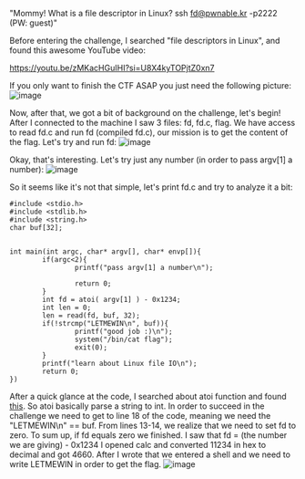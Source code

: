 "Mommy! What is a file descriptor in Linux?
ssh fd@pwnable.kr -p2222 (PW: guest)"

Before entering the challenge, I searched "file descriptors in Linux",
and found this awesome YouTube video:

https://youtu.be/zMKacHGuIHI?si=U8X4kyTOPjtZ0xn7

If you only want to finish the CTF ASAP you just need the following picture:
![image](https://github.com/ido5ch/Pwnable.kr/assets/97401114/2fc3a9d9-2eb1-4e43-ab78-c1435c35a4eb)


Now, after that, we got a bit of background on the challenge, let's begin!
After I connected to the machine I saw 3 files: fd, fd.c, flag.
We have access to read fd.c and run fd (compiled fd.c), our mission is to get the content of the flag.
Let's try and run fd:
![image](https://github.com/ido5ch/Pwnable.kr/assets/97401114/237dc4d9-f11a-4e7a-ad1d-5a6901ce76d2)

Okay, that's interesting. Let's try just any number (in order to pass argv[1] a number):
![image](https://github.com/ido5ch/Pwnable.kr/assets/97401114/e4088b38-2efb-4daa-b43a-28fc9682266f)

So it seems like it's not that simple, let's print fd.c and try to analyze it a bit:
```
#include <stdio.h>
#include <stdlib.h>
#include <string.h>
char buf[32];


int main(int argc, char* argv[], char* envp[]){
        if(argc<2){
                printf("pass argv[1] a number\n");

                return 0;
        }
        int fd = atoi( argv[1] ) - 0x1234;  
        int len = 0;
        len = read(fd, buf, 32);
        if(!strcmp("LETMEWIN\n", buf)){
                printf("good job :)\n");
                system("/bin/cat flag");
                exit(0);
        }
        printf("learn about Linux file IO\n");
        return 0;
})
```

After a quick glance at the code, I searched about atoi function and found [this](https://www.tutorialspoint.com/c_standard_library/c_function_atoi.htm). So atoi basically parse a string to int.
In order to succeed in the challenge we need to get to line 18 of the code, meaning we need the "LETMEWIN\n" == buf. 
From lines 13-14, we realize that we need to set fd to zero. 
To sum up, if fd equals zero we finished. I saw that fd = (the number we are giving) - 0x1234
I opened calc and converted 11234 in hex to decimal and got 4660.
After I wrote that we entered a shell and we need to write LETMEWIN in order to get the flag.
![image](https://github.com/ido5ch/Pwnable.kr/assets/97401114/80580996-2fe3-4187-944c-19beba2018bd)
